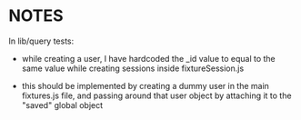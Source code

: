 NOTES
======

In lib/query tests:

- while creating a user, I have hardcoded the _id value to equal to the same
value while creating sessions inside fixtureSession.js

- this should be implemented by creating a dummy user in the main fixtures.js
file, and passing around that user object by attaching it to the "saved" global
object
